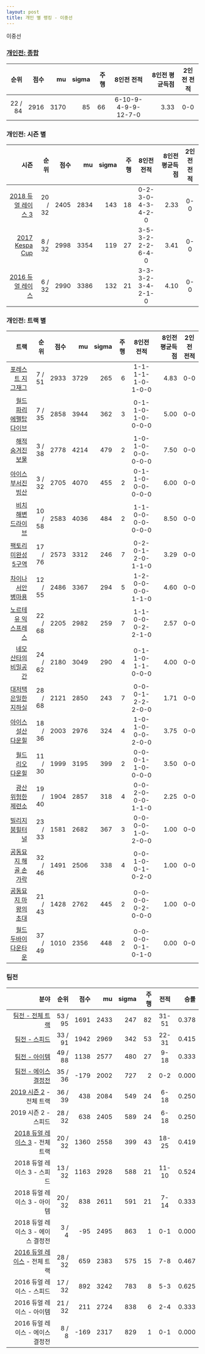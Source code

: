 ```yaml
---
layout: post
title: 개인 별 랭킹 - 이중선
---
```


이중선

### [개인전: 종합](../singles-full)

| 순위 | 점수 | mu | sigma | 주행 | 8인전 전적 | 8인전 평균득점 | 2인전 전적 |
|---:|---:|---:|---:|---:|:---:|---:|:---:|
| 22 / 84 | 2916 | 3170 | 85 | 66 | 6-10-9-4-9-9-12-7-0 | 3.33 | 0-0 |

### 개인전: 시즌 별

| 시즌 | 순위 | 점수 | mu | sigma | 주행 | 8인전 전적 | 8인전 평균득점 | 2인전 전적 |
|---:|---:|---:|---:|---:|---:|:---:|---:|:---:|
| [2018 듀얼 레이스 3](../singles-s2018_1) | 20 / 32 | 2405 | 2834 | 143 | 18 |  0-2-3-0-4-3-4-2-0 | 2.33 | 0-0 |
| [2017 Kespa Cup](../singles-s2017_2) | 8 / 32 | 2998 | 3354 | 119 | 27 |  3-5-3-2-2-2-6-4-0 | 3.41 | 0-0 |
| [2016 듀얼 레이스](../singles-s2016_1) | 6 / 32 | 2990 | 3386 | 132 | 21 |  3-3-3-2-3-4-2-1-0 | 4.10 | 0-0 |

### 개인전: 트랙 별

| 트랙 | 순위 | 점수 | mu | sigma | 주행 | 8인전 전적 | 8인전 평균득점 | 2인전 전적 |
|---:|---:|---:|---:|---:|---:|:---:|---:|:---:|
| [포레스트 지그재그](../zigzag) | 7 / 51 | 2933 | 3729 | 265 | 6 | 1-1-1-1-1-0-1-0-0 | 4.83 | 0-0 |
| [월드 파리 에펠탑 다이브](../eifel) | 7 / 35 | 2858 | 3944 | 362 | 3 | 0-1-1-0-1-0-0-0-0 | 5.00 | 0-0 |
| [해적 숨겨진 보물](../haesumbo) | 3 / 38 | 2778 | 4214 | 479 | 2 | 1-0-1-0-0-0-0-0-0 | 7.50 | 0-0 |
| [아이스 부서진 빙산](../boobing) | 3 / 32 | 2705 | 4070 | 455 | 2 | 0-1-1-0-0-0-0-0-0 | 6.00 | 0-0 |
| [비치 해변 드라이브](../haebyun) | 10 / 58 | 2583 | 4036 | 484 | 2 | 1-1-0-0-0-0-0-0-0 | 8.50 | 0-0 |
| [팩토리 미완성 5구역](../district5) | 17 / 76 | 2573 | 3312 | 246 | 7 | 0-2-0-1-2-0-1-1-0 | 3.29 | 0-0 |
| [차이나 서안 병마용](../byeongma) | 12 / 55 | 2486 | 3367 | 294 | 5 | 1-2-0-0-0-0-1-1-0 | 4.60 | 0-0 |
| [노르테유 익스프레스](../noex) | 22 / 68 | 2205 | 2982 | 259 | 7 | 1-1-0-0-0-2-2-1-0 | 2.57 | 0-0 |
| [네모 산타의 비밀공간](../santa) | 24 / 62 | 2180 | 3049 | 290 | 4 | 0-1-1-0-1-1-0-0-0 | 4.00 | 0-0 |
| [대저택 은밀한 지하실](../jeotaek) | 28 / 68 | 2121 | 2850 | 243 | 7 | 0-0-0-1-2-2-2-0-0 | 1.71 | 0-0 |
| [아이스 설산 다운힐](../seolsan) | 18 / 36 | 2003 | 2976 | 324 | 4 | 1-0-1-0-0-0-2-0-0 | 3.75 | 0-0 |
| [월드 리오 다운힐](../rio) | 11 / 30 | 1999 | 3195 | 399 | 2 | 0-0-0-1-1-0-0-0-0 | 3.50 | 0-0 |
| [광산 위험한 제련소](../jeryeonso) | 19 / 40 | 1904 | 2857 | 318 | 4 | 0-0-2-0-0-0-1-1-0 | 2.25 | 0-0 |
| [빌리지 붐힐터널](../boomhill) | 23 / 33 | 1581 | 2682 | 367 | 3 | 0-0-0-0-1-0-2-0-0 | 1.00 | 0-0 |
| [공동묘지 해골 손가락](../haeson) | 32 / 46 | 1491 | 2506 | 338 | 4 | 0-0-1-0-0-1-0-2-0 | 1.00 | 0-0 |
| [공동묘지 마왕의 초대](../mawang) | 21 / 43 | 1428 | 2762 | 445 | 2 | 0-0-0-0-0-2-0-0-0 | 1.00 | 0-0 |
| [월드 두바이 다운타운](../dubai) | 37 / 49 | 1010 | 2356 | 448 | 2 | 0-0-0-0-0-1-0-1-0 | 0.00 | 0-0 |

### 팀전

| 분야 | 순위 | 점수 | mu | sigma | 주행 | 전적 | 승률 |
|---:|---:|---:|---:|---:|---:|:---:|---:|
| [팀전 - 전체 트랙](../team-full) | 53 / 95 | 1691 | 2433 | 247 | 82 | 31-51 | 0.378 |
| [팀전 - 스피드](../team-speed) | 33 / 91 | 1942 | 2969 | 342 | 53 | 22-31 | 0.415 |
| [팀전 - 아이템](../team-item) | 49 / 88 | 1138 | 2577 | 480 | 27 | 9-18 | 0.333 |
| [팀전 - 에이스 결정전](../team-ace) | 35 / 36 | -179 | 2002 | 727 | 2 | 0-2 | 0.000 |
| [2019 시즌 2](../teams-t2019_2) - 전체 트랙 | 36 / 39 | 438 | 2084 | 549 | 24 | 6-18 | 0.250 |
| 2019 시즌 2 - 스피드 | 28 / 32 | 638 | 2405 | 589 | 24 | 6-18 | 0.250 |
| [2018 듀얼 레이스 3](../teams-t2018_1) - 전체 트랙 | 20 / 32 | 1360 | 2558 | 399 | 43 | 18-25 | 0.419 |
| 2018 듀얼 레이스 3 - 스피드 | 13 / 32 | 1163 | 2928 | 588 | 21 | 11-10 | 0.524 |
| 2018 듀얼 레이스 3 - 아이템 | 20 / 32 | 838 | 2611 | 591 | 21 | 7-14 | 0.333 |
| 2018 듀얼 레이스 3 - 에이스 결정전 | 3 / 4 | -95 | 2495 | 863 | 1 | 0-1 | 0.000 |
| [2016 듀얼 레이스](../teams-t2016_2) - 전체 트랙 | 28 / 32 | 659 | 2383 | 575 | 15 | 7-8 | 0.467 |
| 2016 듀얼 레이스 - 스피드 | 17 / 32 | 892 | 3242 | 783 | 8 | 5-3 | 0.625 |
| 2016 듀얼 레이스 - 아이템 | 21 / 32 | 211 | 2724 | 838 | 6 | 2-4 | 0.333 |
| 2016 듀얼 레이스 - 에이스 결정전 | 8 / 8 | -169 | 2317 | 829 | 1 | 0-1 | 0.000 |
